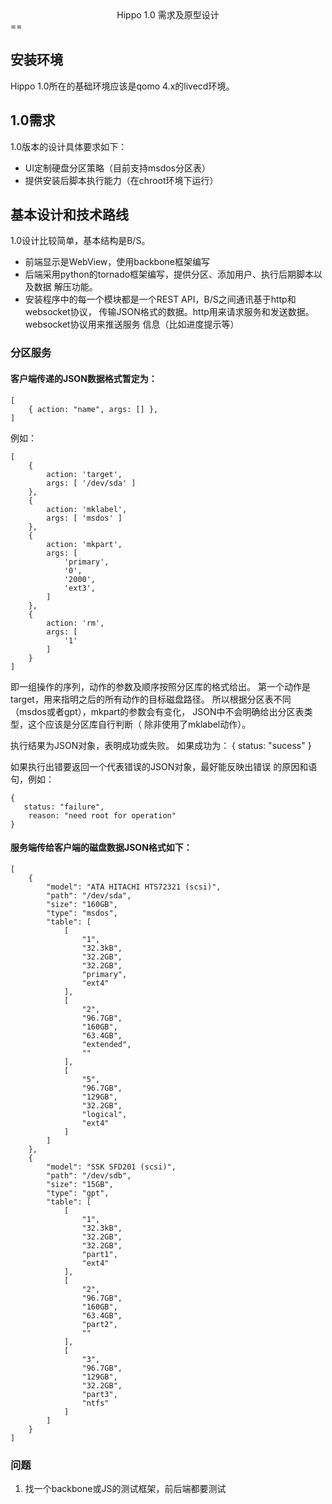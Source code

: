 <center>Hippo 1.0 需求及原型设计</center>
==

安装环境
--------
Hippo 1.0所在的基础环境应该是qomo 4.x的livecd环境。

1.0需求
-------
1.0版本的设计具体要求如下：

* UI定制硬盘分区策略（目前支持msdos分区表）
* 提供安装后脚本执行能力（在chroot环境下运行）

基本设计和技术路线
--------
1.0设计比较简单，基本结构是B/S。

+ 前端显示是WebView，使用backbone框架编写
+ 后端采用python的tornado框架编写，提供分区、添加用户、执行后期脚本以及数据
  解压功能。
+ 安装程序中的每一个模块都是一个REST API，B/S之间通讯基于http和websocket协议，
  传输JSON格式的数据。http用来请求服务和发送数据。websocket协议用来推送服务
  信息（比如进度提示等）

### 分区服务
#### 客户端传递的JSON数据格式暂定为：

    [ 
        { action: "name", args: [] },
    ]

例如：

    [ 
        {
            action: 'target', 
            args: [ '/dev/sda' ] 
        },
        {
            action: 'mklabel', 
            args: [ 'msdos' ] 
        },
        {
            action: 'mkpart',
            args: [ 
                'primary',
                '0',
                '2000',
                'ext3',
            ] 
        },
        {
            action: 'rm',
            args: [ 
                '1'
            ] 
        }
    ]

即一组操作的序列，动作的参数及顺序按照分区库的格式给出。
第一个动作是target，用来指明之后的所有动作的目标磁盘路径。
所以根据分区表不同（msdos或者gpt），mkpart的参数会有变化，
JSON中不会明确给出分区表类型，这个应该是分区库自行判断（
除非使用了mklabel动作）。


执行结果为JSON对象，表明成功或失败。
如果成功为：
   {
       status: "sucess"
   }

如果执行出错要返回一个代表错误的JSON对象，最好能反映出错误
的原因和语句，例如：

    { 
       status: "failure",
        reason: "need root for operation"
    }


#### 服务端传给客户端的磁盘数据JSON格式如下：

    [
        {
            "model": "ATA HITACHI HTS72321 (scsi)",
            "path": "/dev/sda",
            "size": "160GB",
            "type": "msdos",
            "table": [
                [
                    "1",
                    "32.3kB",
                    "32.2GB",
                    "32.2GB",
                    "primary",
                    "ext4"
                ],
                [
                    "2",
                    "96.7GB",
                    "160GB",
                    "63.4GB",
                    "extended",
                    ""
                ],
                [
                    "5",
                    "96.7GB",
                    "129GB",
                    "32.2GB",
                    "logical",
                    "ext4"
                ]
            ]
        },
        {
            "model": "SSK SFD201 (scsi)",
            "path": "/dev/sdb",
            "size": "15GB",
            "type": "gpt",
            "table": [
                [
                    "1",
                    "32.3kB",
                    "32.2GB",
                    "32.2GB",
                    "part1",
                    "ext4"
                ],
                [
                    "2",
                    "96.7GB",
                    "160GB",
                    "63.4GB",
                    "part2",
                    ""
                ],
                [
                    "3",
                    "96.7GB",
                    "129GB",
                    "32.2GB",
                    "part3",
                    "ntfs"
                ]
            ]
        }
    ]

### 问题
1. 找一个backbone或JS的测试框架，前后端都要测试
